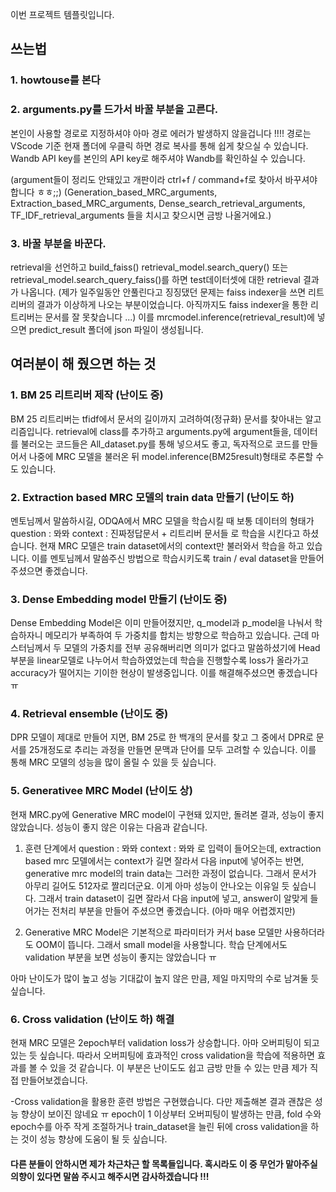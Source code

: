 이번 프로젝트 템플릿입니다.

## 쓰는법
### 1. howtouse를 본다
### 2. arguments.py를 드가서 바꿀 부분을 고른다. 
본인이 사용할 경로로 지정하셔야 아마 경로 에러가 발생하지 않을겁니다 !!!!
경로는 VScode 기준 현재 폴더에 우클릭 하면 경로 복사를 통해 쉽게 찾으실 수 있습니다.
Wandb API key를 본인의 API key로 해주셔야 Wandb를 확인하실 수 있습니다.

(argument들이 정리도 안돼있고 개판이라 ctrl+f / command+f로 찾아서 바꾸셔야합니다 ㅎㅎ;;)
(Generation_based_MRC_arguments, 
Extraction_based_MRC_arguments,
Dense_search_retrieval_arguments, 
TF_IDF_retrieval_arguments 들을 치시고 찾으시면 금방 나올거에요.)

### 3. 바꿀 부분을 바꾼다.

retrieval을 선언하고 build_faiss()
retrieval_model.search_query() 또는 retrieval_model.search_query_faiss()를 하면 test데이터셋에 대한 retrieval 결과가 나옵니다.
(제가 일주일동안 안풀린다고 징징댔던 문제는 faiss indexer을 쓰면 리트리버의 결과가 이상하게 나오는 부분이었습니다. 아직까지도 faiss indexer을 통한 리트리버는 문서를 잘 못찾습니다 ...)
이를 mrcmodel.inference(retrieval_result)에 넣으면 predict_result 폴더에 json 파일이 생성됩니다.


## 여러분이 해 줬으면 하는 것
### 1. BM 25 리트리버 제작 (난이도 중)
BM 25 리트리버는 tfidf에서 문서의 길이까지 고려하여(정규화) 문서를 찾아내는 알고리즘입니다.
retrieval에 class를 추가하고 arguments.py에 argument들을, 데이터를 불러오는 코드들은 All_dataset.py를 통해 넣으셔도 좋고,
독자적으로 코드를 만들어서 나중에 MRC 모델을 불러온 뒤 model.inference(BM25result)형태로 추론할 수도 있습니다.

### 2. Extraction based MRC 모델의 train data 만들기 (난이도 하)
멘토님께서 말씀하시길, ODQA에서 MRC 모델을 학습시킬 때 보통 데이터의 형태가 question : 뫄뫄 context : 진짜정답문서 + 리트리버 문서들 로 학습을 시킨다고 하셨습니다.
현재 MRC 모델은 train dataset에서의 context만 불러와서 학습을 하고 있습니다.
이를 멘토님께서 말씀주신 방법으로 학습시키도록 train / eval dataset을 만들어 주셨으면 좋겠습니다.

### 3. Dense Embedding model 만들기 (난이도 중)
Dense Embedding Model은 이미 만들어졌지만, q_model과 p_model을 나눠서 학습하자니 메모리가 부족하여 두 가중치를 합치는 방향으로 학습하고 있습니다.
근데 마스터님께서 두 모델의 가중치를 전부 공유해버리면 의미가 없다고 말씀하셨기에 Head 부분을 linear모델로 나누어서 학습하였었는데
학습을 진행할수록 loss가 올라가고 accuracy가 떨어지는 기이한 현상이 발생중입니다.
이를 해결해주셨으면 좋겠습니다 ㅠ

### 4. Retrieval ensemble (난이도 중)
DPR 모델이 제대로 만들어 지면, BM 25로 한 백개의 문서를 찾고 그 중에서 DPR로 문서를 25개정도로 추리는 과정을 만들면 문맥과 단어를 모두 고려할 수 있습니다.
이를 통해 MRC 모델의 성능을 많이 올릴 수 있을 듯 싶습니다.

### 5. Generativee MRC Model (난이도 상)
현재 MRC.py에 Generative MRC model이 구현돼 있지만, 돌려본 결과, 성능이 좋지 않았습니다.
성능이 좋지 않은 이유는 다음과 같습니다.
1. 훈련 단계에서
question : 뫄뫄 context : 뫄뫄 로 입력이 들어오는데, extraction based mrc 모델에서는 context가 길면 잘라서 다음 input에 넣어주는 반면,
generative mrc model의 train data는 그러한 과정이 없습니다. 그래서 문서가 아무리 길어도 512자로 짤리더군요.
이게 아마 성능이 안나오는 이유일 듯 싶습니다.
그래서 train dataset이 길면 잘라서 다음 input에 넣고, answer이 알맞게 들어가는 전처리 부분을 만들어 주셨으면 좋겠습니다. (아마 매우 어렵겠지만)

2. Generative MRC Model은 기본적으로 파라미터가 커서 base 모델만 사용하더라도 OOM이 뜹니다.
그래서 small model을 사용할니다. 학습 단계에서도 validation 부분을 보면 성능이 좋지는 않았습니다 ㅠ

아마 난이도가 많이 높고 성능 기대값이 높지 않은 만큼, 제일 마지막의 수로 남겨둘 듯 싶습니다.

### 6. Cross validation (난이도 하) **해결**
현재 MRC 모델은 2epoch부터 validation loss가 상승합니다. 아마 오버피팅이 되고 있는 듯 싶습니다.
따라서 오버피팅에 효과적인 cross validation을 학습에 적용하면 효과를 볼 수 있을 것 같습니다.
이 부분은 난이도도 쉽고 금방 만들 수 있는 만큼 제가 직접 만들어보겠습니다.

-Cross validation을 활용한 훈련 방법은 구현했습니다.
다만 제출해본 결과 괜찮은 성능 향상이 보이진 않네요 ㅠ
epoch이 1 이상부터 오버피팅이 발생하는 만큼, fold 수와 epoch수를 아주 작게 조절하거나 train_dataset을 늘린 뒤에 cross validation을 하는 것이 성능 향상에 도움이 될 듯 싶습니다.

#### 다른 분들이 안하시면 제가 차근차근 할 목록들입니다. 혹시라도 이 중 무언가 맡아주실 의향이 있다면 말씀 주시고 해주시면 감사하겠습니다 !!!